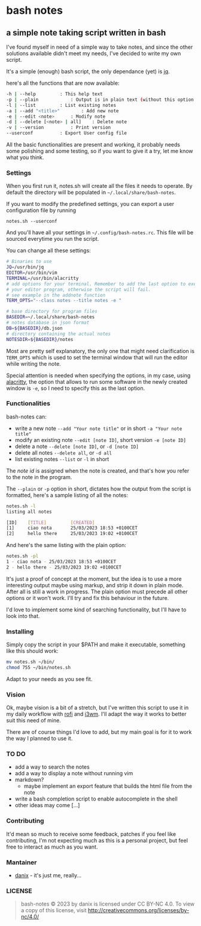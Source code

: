 # bash notes

## a simple note taking script written in bash

I've found myself in need of a simple way to take notes, and since the other solutions available didn't meet my needs, I've decided to write my own script.

It's a simple (enough) bash script, the only dependance (yet) is [jq](https://stedolan.github.io/jq/).

here's all the functions that are now available:

```bash
-h | --help			: This help text
-p | --plain			: Output is in plain text (without this option the output is colored)
-l | --list			: List existing notes
-a | --add "<title>"		: Add new note
-e | --edit <note> 		: Modify note
-d | --delete [<note> | all]	: Delete note
-v | --version			: Print version
--userconf			: Export User config file
```

All the basic functionalities are present and working, it probably needs some polishing and some testing, so if you want to give it a try, let me know what you think.

### Settings

When you first run it, notes.sh will create all the files it needs to operate.
By default the directory will be populated in `~/.local/share/bash-notes`.

If you want to modify the predefined settings, you can export a user configuration file by running

```notes.sh --userconf```

And you'll have all your settings in `~/.config/bash-notes.rc`. This file will be sourced everytime you run the script.

You can change all these settings:

```bash
# Binaries to use
JQ=/usr/bin/jq
EDITOR=/usr/bin/vim
TERMINAL=/usr/bin/alacritty
# add options for your terminal. Remember to add the last option to execute
# your editor program, otherwise the script will fail.
# see example in the addnote function
TERM_OPTS="--class notes --title notes -e "

# base directory for program files
BASEDIR=~/.local/share/bash-notes
# notes database in json format
DB=${BASEDIR}/db.json
# directory containing the actual notes
NOTESDIR=${BASEDIR}/notes
```

Most are pretty self explanatory, the only one that might need clarification is `TERM_OPTS` which is used to set the terminal window that will run the editor while writing the note.

Special attention is needed when specifying the options, in my case, using [alacritty](https://github.com/alacritty/alacritty), the option that allows to run some software in the newly created window is `-e`, so I need to specify this as the last option.

### Functionalities

bash-notes can:

 * write a new note `--add "Your note title"` or in short `-a "Your note title"`
 * modify an existing note `--edit [note ID]`, short version `-e [note ID]`
 * delete a note `--delete [note ID]`, or `-d [note ID]`
 * delete all notes `--delete all`, or `-d all`
 * list existing notes `--list` or `-l` in short

The *note id* is assigned when the note is created, and that's how you refer to the note in the program.

The `--plain` or `-p` option in short, dictates how the output from the script is formatted, here's a sample listing of all the notes:

```bash
notes.sh -l
listing all notes

[ID]    [TITLE]         [CREATED]
[1]     ciao nota       25/03/2023 18:53 +0100CET
[2]     hello there     25/03/2023 19:02 +0100CET
```

And here's the same listing with the plain option:

```bash
notes.sh -pl
1 - ciao nota - 25/03/2023 18:53 +0100CET
2 - hello there - 25/03/2023 19:02 +0100CET
```

It's just a proof of concept at the moment, but the idea is to use a more interesting output maybe using markup, and strip it down in plain mode. After all is still a work in progress.
The plain option must precede all other options or it won't work. I'll try and fix this behaviour in the future.

I'd love to implement some kind of searching functionality, but I'll have to look into that.

### Installing

Simply copy the script in your $PATH and make it executable, something like this should work:

```bash
mv notes.sh ~/bin/
chmod 755 ~/bin/notes.sh
```

Adapt to your needs as you see fit.

### Vision

Ok, maybe vision is a bit of a stretch, but I've written this script to use it in my daily workflow with [rofi](https://github.com/davatorium/rofi) and [i3wm](https://github.com/i3/i3). I'll adapt the way it works to better suit this need of mine.

There are of course things I'd love to add, but my main goal is for it to work the way I planned to use it.

### TO DO

 * add a way to search the notes
 * add a way to display a note without running vim
 * markdown?
 	- maybe implement an export feature that builds the html file from the note
 * write a bash completion script to enable autocomplete in the shell
 * other ideas may come [...]

### Contributing

It'd mean so much to receive some feedback, patches if you feel like contributing, I'm not expecting much as this is a personal project, but feel free to interact as much as you want.

### Mantainer

 * [danix](https://danix.xyz) - it's just me, really...
 
### LICENSE

> bash-notes © 2023 by danix is licensed under CC BY-NC 4.0. To view a copy of this license, visit http://creativecommons.org/licenses/by-nc/4.0/